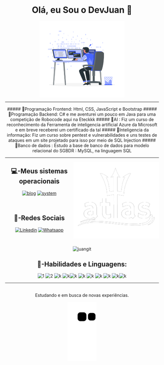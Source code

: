 
 <center>
 
 # Olá, eu Sou o DevJuan 🤙
 <center>
<div>
          <img align="center" alt="Compositor" height="250" width="280"  src="https://raw.githubusercontent.com/DevJuanzok4/Atlas/main/programador.svg" />
          </div>
 </center>
<hr>
<div box-sizing: border-box>
##### 🔵Programação Frontend: Html, CSS, JavaScript e Bootstrap
##### 🔵Programação Backend: C# e me aventurei um pouco em Java para uma competição de Robocode aqui na Eteckkk
##### 🔵AI : Fiz um curso de reconhecimento da Ferramenta de inteligencia artificial Azure da Microsoft e em breve receberei um certificado da tal
##### 🔵Inteligencia da informação: Fiz um curso sobre pentest e vulnerabilidades e uns testes de ataques em um site projetado para isso por meio de SQL Injection
##### 🔵Banco de dados : Estudo a base de banco de dados para modelo relacional do SGBDR : MySQL, na linguagem SQL
</div>
<hr>
<div>
          <img align="right" alt="Compositor" height="250" width="280"  src="https://raw.githubusercontent.com/DevJuanzok4/Atlas/main/atlas2.png" />
          </div>


## 💻-Meus sistemas operacionais

[![blog](https://img.shields.io/badge/Zorin%20OS-0CC1F3?style=for-the-badge&logo=zorin&logoColor=white)](https://zorin.com/os/download/)  [![system](https://img.shields.io/badge/Kali_Linux-557C94?style=for-the-badge&logo=kali-linux&logoColor=white)](https://www.kali.org/docs/introduction/download-official-kali-linux-images/)

<br>



## 👤-Redes Sociais


[![Linkedin](https://img.shields.io/badge/LinkedIn-0077B5?style=for-the-badge&logo=linkedin&logoColor=white)](https://www.linkedin.com/in/juan-coutinho-288625243/)
[![Whatsapp](https://img.shields.io/badge/Element-0DBD8B?style=for-the-badge&logo=element&logoColor=white)](@devjuanx:matrix.org)

<br>


![juangit](https://github-readme-stats.vercel.app/api?username=DevJuanzok4&show_icons=true&theme=dracula)
 <br>

## 🔌-Habilidades e Linguagens:


![1](https://img.shields.io/badge/C%23-239120?style=for-the-badge&logo=c-sharp&logoColor=white)
![2](https://img.shields.io/badge/Python-3776AB?style=for-the-badge&logo=python&logoColor=white)
![k](https://img.shields.io/badge/PHP-777BB4?style=for-the-badge&logo=php&logoColor=white)
![k](https://img.shields.io/badge/HTML-239120?style=for-the-badge&logo=html5&logoColor=white)![k](https://img.shields.io/badge/CSS-239120?&style=for-the-badge&logo=css3&logoColor=white)
![k](https://img.shields.io/badge/JavaScript-323330?style=for-the-badge&logo=javascript&logoColor=F7DF1E)
![k](https://img.shields.io/badge/HTML5-E34F26?style=for-the-badge&logo=html5&logoColor=white)
![k](https://img.shields.io/badge/Shell_Script-121011?style=for-the-badge&logo=gnu-bash&logoColor=white)
![k](https://img.shields.io/badge/Bootstrap-563D7C?style=for-the-badge&logo=bootstrap&logoColor=white)
![k](https://img.shields.io/badge/MySQL-00000F?style=for-the-badge&logo=mysql&logoColor=white)![k](https://img.shields.io/badge/Microsoft_Azure-0089D6?style=for-the-badge&logo=microsoft-azure&logoColor=white)

<hr>
<br>
Estudando e em busca de novas experiências.

![Snake animation](https://github.com/DevJuanzok4/DevJuanzok4/blob/output/github-contribution-grid-snake.svg)
 
 </center>
